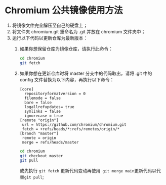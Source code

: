 # Chromium 公共镜像使用方法
1. 将镜像文件完全解压至自己的硬盘上；
2. 将文件夹 chromium.git 重命名为 .git 并放在 chromium 文件夹中；
3. 运行以下代码以更新仓库为最新版本：
   1. 如果你想保留仓库为镜像仓库，请执行此命令：
   
      ```bash
      cd chromium
      git fetch
      ```
   2. 如果你想在更新仓库时将 master 分支中的代码取出，请将 .git 中的 config 文件替换为以下内容，再执行以下命令：
      ```
      [core]
    	repositoryformatversion = 0
    	filemode = false
    	bare = false
    	logallrefupdates= true
    	symlinks = false
    	ignorecase = true
      [remote "origin"]
	   url = https://github.com/chromium/chromium.git
	   fetch = +refs/heads/*:refs/remotes/origin/*
      [branch "master"]
	   remote = origin
	   merge = refs/heads/master
      ```
   
      ```bash
      cd chromium
      git checkout master
      git pull
      ```
      或先执行 `git fetch` 更新代码变动再使用` git merge main`更新代码以代替`git pull`;

